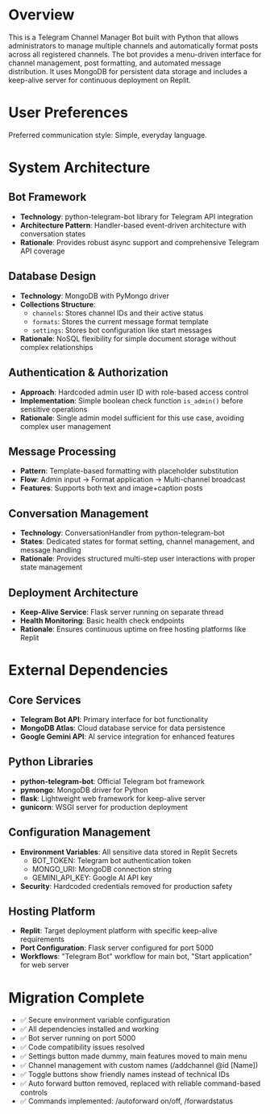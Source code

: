 # Overview

This is a Telegram Channel Manager Bot built with Python that allows administrators to manage multiple channels and automatically format posts across all registered channels. The bot provides a menu-driven interface for channel management, post formatting, and automated message distribution. It uses MongoDB for persistent data storage and includes a keep-alive server for continuous deployment on Replit.

# User Preferences

Preferred communication style: Simple, everyday language.

# System Architecture

## Bot Framework
- **Technology**: python-telegram-bot library for Telegram API integration
- **Architecture Pattern**: Handler-based event-driven architecture with conversation states
- **Rationale**: Provides robust async support and comprehensive Telegram API coverage

## Database Design
- **Technology**: MongoDB with PyMongo driver
- **Collections Structure**:
  - `channels`: Stores channel IDs and their active status
  - `formats`: Stores the current message format template
  - `settings`: Stores bot configuration like start messages
- **Rationale**: NoSQL flexibility for simple document storage without complex relationships

## Authentication & Authorization
- **Approach**: Hardcoded admin user ID with role-based access control
- **Implementation**: Simple boolean check function `is_admin()` before sensitive operations
- **Rationale**: Single admin model sufficient for this use case, avoiding complex user management

## Message Processing
- **Pattern**: Template-based formatting with placeholder substitution
- **Flow**: Admin input → Format application → Multi-channel broadcast
- **Features**: Supports both text and image+caption posts

## Conversation Management
- **Technology**: ConversationHandler from python-telegram-bot
- **States**: Dedicated states for format setting, channel management, and message handling
- **Rationale**: Provides structured multi-step user interactions with proper state management

## Deployment Architecture
- **Keep-Alive Service**: Flask server running on separate thread
- **Health Monitoring**: Basic health check endpoints
- **Rationale**: Ensures continuous uptime on free hosting platforms like Replit

# External Dependencies

## Core Services
- **Telegram Bot API**: Primary interface for bot functionality
- **MongoDB Atlas**: Cloud database service for data persistence
- **Google Gemini API**: AI service integration for enhanced features

## Python Libraries
- **python-telegram-bot**: Official Telegram bot framework
- **pymongo**: MongoDB driver for Python
- **flask**: Lightweight web framework for keep-alive server
- **gunicorn**: WSGI server for production deployment

## Configuration Management
- **Environment Variables**: All sensitive data stored in Replit Secrets
  - BOT_TOKEN: Telegram bot authentication token
  - MONGO_URI: MongoDB connection string
  - GEMINI_API_KEY: Google AI API key
- **Security**: Hardcoded credentials removed for production safety

## Hosting Platform
- **Replit**: Target deployment platform with specific keep-alive requirements
- **Port Configuration**: Flask server configured for port 5000
- **Workflows**: "Telegram Bot" workflow for main bot, "Start application" for web server

# Migration Complete
- ✅ Secure environment variable configuration
- ✅ All dependencies installed and working
- ✅ Bot server running on port 5000
- ✅ Code compatibility issues resolved
- ✅ Settings button made dummy, main features moved to main menu
- ✅ Channel management with custom names (/addchannel @id [Name])
- ✅ Toggle buttons show friendly names instead of technical IDs
- ✅ Auto forward button removed, replaced with reliable command-based controls
- ✅ Commands implemented: /autoforward on/off, /forwardstatus